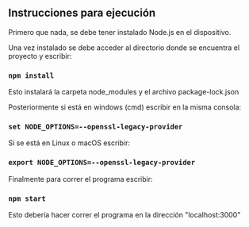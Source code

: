 ## Instrucciones para ejecución

Primero que nada, se debe tener instalado Node.js en el dispositivo.

Una vez instalado se debe acceder al directorio donde se encuentra el proyecto y escribir: 

### `npm install`

Esto instalará la carpeta node_modules y el archivo package-lock.json

Posteriormente si está en windows (cmd) escribir en la misma consola:

### `set NODE_OPTIONS=--openssl-legacy-provider`

Si se está en Linux o macOS escribir:

### `export NODE_OPTIONS=--openssl-legacy-provider`

Finalmente para correr el programa escribir:

### `npm start`

Esto debería hacer correr el programa en la dirección "localhost:3000"
